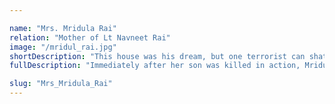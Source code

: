 ```yaml
---

name: "Mrs. Mridula Rai"
relation: "Mother of Lt Navneet Rai"
image: "/mridul_rai.jpg"
shortDescription: "This house was his dream, but one terrorist can shatter an entire house,” she says. While her son made the most supreme sacrifice for his motherland, it turned to be his mother’s most painful too"
fullDescription: "Immediately after her son was killed in action, Mridula Rai found a certain sense of relief in her teaching job which she joined soon after the incident. “I see my son in every child,” she says, referring to Navneet, who was martyred during Operation Rakshak in 2001 in a counter-insurgency operation in Jammu & Kashmir.She often sits back to admire her house which was Navneet’s creation.“This house was his dream, but one terrorist can shatter an entire house,” she says. While her son made the most supreme sacrifice for his motherland, it turned to be his mother’s most painful too.However, the retired teacher sought solace in teaching the same values to her students that she taught her son. “It was because of my discipline that Navneet eased into the Army life so well,” she says with pride."

slug: "Mrs_Mridula_Rai"
---
```


